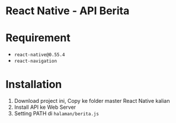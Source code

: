 # React Native - API Berita


# Requirement

* `react-native@0.55.4`
* `react-navigation`

# Installation

1. Download project ini, Copy ke folder master React Native kalian
2. Install API ke Web Server
3. Setting PATH di `halaman/berita.js`

